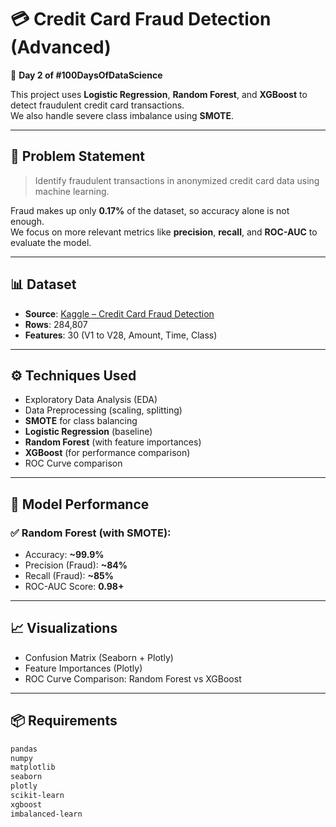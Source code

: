 # 💳 Credit Card Fraud Detection (Advanced)

📌 **Day 2 of #100DaysOfDataScience**

This project uses **Logistic Regression**, **Random Forest**, and **XGBoost** to detect fraudulent credit card transactions.  
We also handle severe class imbalance using **SMOTE**.

---

## 🚀 Problem Statement

> Identify fraudulent transactions in anonymized credit card data using machine learning.

Fraud makes up only **0.17%** of the dataset, so accuracy alone is not enough.  
We focus on more relevant metrics like **precision**, **recall**, and **ROC-AUC** to evaluate the model.

---

## 📊 Dataset

- **Source**: [Kaggle – Credit Card Fraud Detection](https://www.kaggle.com/datasets/mlg-ulb/creditcardfraud)  
- **Rows**: 284,807  
- **Features**: 30 (V1 to V28, Amount, Time, Class)

---

## ⚙️ Techniques Used

- Exploratory Data Analysis (EDA)
- Data Preprocessing (scaling, splitting)
- **SMOTE** for class balancing
- **Logistic Regression** (baseline)
- **Random Forest** (with feature importances)
- **XGBoost** (for performance comparison)
- ROC Curve comparison

---

## 🧠 Model Performance

### ✅ Random Forest (with SMOTE):
- Accuracy: **~99.9%**
- Precision (Fraud): **~84%**
- Recall (Fraud): **~85%**
- ROC-AUC Score: **0.98+**

---

## 📈 Visualizations

- Confusion Matrix (Seaborn + Plotly)
- Feature Importances (Plotly)
- ROC Curve Comparison: Random Forest vs XGBoost

---

## 📦 Requirements

```bash
pandas
numpy
matplotlib
seaborn
plotly
scikit-learn
xgboost
imbalanced-learn
